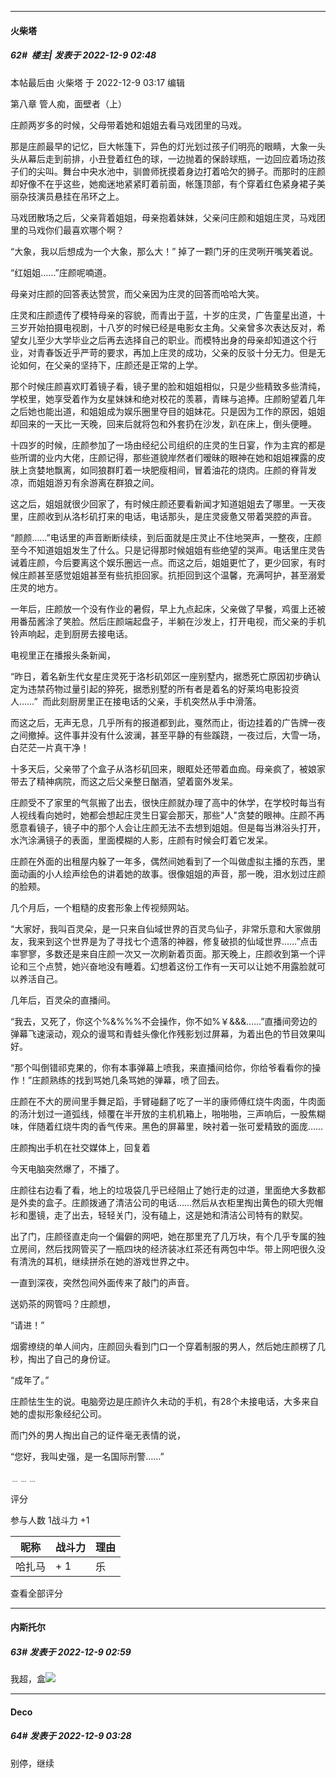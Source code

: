 

*****

####  火柴塔  
##### 62#         楼主| 发表于 2022-12-9 02:48

 本帖最后由 火柴塔 于 2022-12-9 03:17 编辑 

第八章 管人痴，面壁者（上）

庄颜两岁多的时候，父母带着她和姐姐去看马戏团里的马戏。

那是庄颜最早的记忆，巨大帐篷下，异色的灯光划过孩子们明亮的眼睛，大象一头头从幕后走到前排，小丑登着红色的球，一边抛着的保龄球瓶，一边回应着场边孩子们的尖叫。舞台中央水池中，驯兽师抚摸着身边打着哈欠的狮子。而那时的庄颜却好像不在乎这些，她痴迷地紧紧盯着前面，帐篷顶部，有个穿着红色紧身裙子美丽杂技演员悬挂在吊环之上。

马戏团散场之后，父亲背着姐姐，母亲抱着妹妹，父亲问庄颜和姐姐庄灵，马戏团里的马戏你们最喜欢哪个啊？

“大象，我以后想成为一个大象，那么大！” 掉了一颗门牙的庄灵咧开嘴笑着说。

“红姐姐……”庄颜呢喃道。

母亲对庄颜的回答表达赞赏，而父亲因为庄灵的回答而哈哈大笑。

庄灵和庄颜遗传了模特母亲的容貌，而青出于蓝，十岁的庄灵，广告童星出道，十三岁开始拍摄电视剧，十八岁的时候已经是电影女主角。父亲曾多次表达反对，希望女儿至少大学毕业之后再去选择自己的职业。而模特出身的母亲却知道这个行业，对青春饭近乎严苛的要求，再加上庄灵的成功，父亲的反驳十分无力。但是无论如何，在父亲的坚持下，庄颜还是正常的上学。

那个时候庄颜喜欢盯着镜子看，镜子里的脸和姐姐相似，只是少些精致多些清纯，学校里，她享受着作为女星妹妹和绝对校花的羡慕，青睐与追捧。庄颜盼望着几年之后她也能出道，和姐姐成为娱乐圈里夺目的姐妹花。只是因为工作的原因，姐姐却回来的一天比一天晚，回来后就将包和外套扔在沙发，趴在床上，倒头便睡。

十四岁的时候，庄颜参加了一场由经纪公司组织的庄灵的生日宴，作为主宾的都是些所谓的业内大佬，庄颜记得，那些道貌岸然者们暧昧的眼神在她和姐姐裸露的皮肤上贪婪地飘离，如同狼群盯着一块肥瘦相间，冒着油花的烧肉。庄颜的脊背发凉，而姐姐游刃有余游离在群狼之间。

这之后，姐姐就很少回家了，有时候庄颜还要看新闻才知道姐姐去了哪里。一天夜里，庄颜收到从洛杉矶打来的电话，电话那头，是庄灵疲惫又带着哭腔的声音。

“颜颜……”电话里的声音断断续续，到后面就是庄灵止不住地哭声，一整夜，庄颜至今不知道姐姐发生了什么。只是记得那时候姐姐有些绝望的哭声。电话里庄灵告诫着庄颜，今后要离这个娱乐圈远一点。而这之后，姐姐更忙了，更少回家，有时候庄颜甚至感觉姐姐甚至有些抗拒回家。抗拒回到这个温馨，充满呵护，甚至溺爱庄灵的地方。

一年后，庄颜放一个没有作业的暑假，早上九点起床，父亲做了早餐，鸡蛋上还被用番茄酱涂了笑脸。然后庄颜端起盘子，半躺在沙发上，打开电视，而父亲的手机铃声响起，走到厨房去接电话。

电视里正在播报头条新闻，

“昨日，着名新生代女星庄灵死于洛杉矶郊区一座别墅内，据悉死亡原因初步确认定为违禁药物过量引起的猝死，据悉别墅的所有者是着名的好莱坞电影投资人……”  而此刻厨房里正在接电话的父亲，手机突然从手中滑落。

而这之后，无声无息，几乎所有的报道都到此，戛然而止，街边挂着的广告牌一夜之间撤掉。这件事并没有什么波澜，甚至平静的有些蹊跷，一夜过后，大雪一场，白茫茫一片真干净！

十多天后，父亲带了个盒子从洛杉矶回来，眼眶处还带着血痂。母亲疯了，被娘家带去了精神病院，而这之后父亲整日酗酒，望着窗外发呆。

庄颜受不了家里的气氛搬了出去，很快庄颜就办理了高中的休学，在学校时每当有人视线看向她时，她都会想起庄灵生日宴会那天，那些"人"贪婪的眼神。庄颜不再愿意看镜子，镜子中的那个人会让庄颜无法不去想到姐姐。但是每当淋浴头打开，水汽涂满镜子的表面，里面模糊的人影，庄颜有时候会盯着它发呆。

庄颜在外面的出租屋内躲了一年多，偶然间她看到了一个叫做虚拟主播的东西，里面动画的小人绘声绘色的讲着她的故事。很像姐姐的声音，那一晚，泪水划过庄颜的脸颊。

几个月后，一个粗糙的皮套形象上传视频网站。

“大家好，我叫百灵朵，是一只来自仙域世界的百灵鸟仙子，非常乐意和大家做朋友，我来到这个世界是为了寻找七个遗落的神器，修复破损的仙域世界……”点击率寥寥，多数还是来自庄颜一次又一次刷新着页面。那天晚上，庄颜收到第一个评论和三个点赞，她兴奋地没有睡着。幻想着这份工作有一天可以让她不用露脸就可以养活自己。

几年后，百灵朵的直播间。

“我去，又死了，你这个%&amp;%%%不会操作，你不如%￥&amp;&amp;&amp;……”直播间旁边的弹幕飞速滚动，观众的谩骂和青蛙头像化作残影划过屏幕，为着出色的节目效果叫好。

“那个叫倒错祁克果的，你有本事弹幕上喷我，来直播间给你，你给爷看看你的操作！”庄颜熟练的找到骂她几条骂她的弹幕，喷了回去。

庄颜在不大的房间里手舞足蹈，手臂碰翻了吃了一半的康师傅红烧牛肉面，牛肉面的汤汁划过一道弧线，倾覆在半开放的主机机箱上，啪啪啪，三声响后，一股焦糊味，伴随着红烧牛肉的香气传来。黑色的屏幕里，映衬着一张可爱精致的面庞……

庄颜掏出手机在社交媒体上，回复着

今天电脑突然爆了，不播了。

庄颜往右边看了看，地上的垃圾袋几乎已经阻止了她行走的过道，里面绝大多数都是外卖的盒子。庄颜拨通了清洁公司的电话……然后从衣柜里掏出黄色的硕大兜帽衫和墨镜，走了出去，轻轻关门，没有磕上，这是她和清洁公司特有的默契。

出了门，庄颜径直走向一个偏僻的网吧，她在那里充了几万块，有个几乎专属的独立房间，然后找网管买了一瓶四块的经济装冰红茶还有两包中华。带上网吧很久没有清洗的耳机，继续拼杀在她的游戏世界之中。

一直到深夜，突然包间外面传来了敲门的声音。

送奶茶的网管吗？庄颜想，

“请进！”

烟雾缭绕的单人间内，庄颜回头看到门口一个穿着制服的男人，然后她庄颜楞了几秒，掏出了自己的身份证。

“成年了。”

庄颜怯生生的说。电脑旁边是庄颜许久未动的手机，有28个未接电话，大多来自她的虚拟形象经纪公司。

而门外的男人掏出自己的证件毫无表情的说，

“您好，我叫史强，是一名国际刑警……”

﹍﹍﹍

评分

 参与人数 1战斗力 +1

|昵称|战斗力|理由|
|----|---|---|
| 哈扎马| + 1|乐|

查看全部评分

*****

####  内斯托尔  
##### 63#       发表于 2022-12-9 02:59

我超，盒<img src="https://static.saraba1st.com/image/smiley/face2017/067.png" referrerpolicy="no-referrer">

*****

####  Deco  
##### 64#       发表于 2022-12-9 03:28

别停，继续

